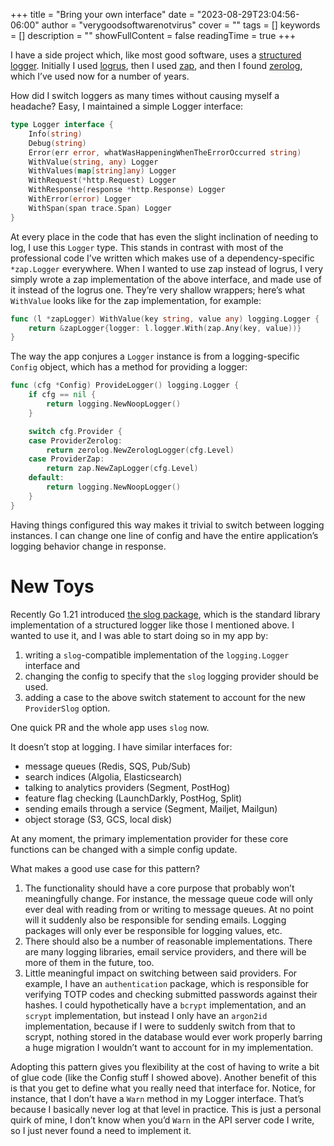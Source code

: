 +++
title = "Bring your own interface"
date = "2023-08-29T23:04:56-06:00"
author = "verygoodsoftwarenotvirus"
cover = ""
tags = []
keywords = []
description = ""
showFullContent = false
readingTime = true
+++

I have a side project which, like most good software, uses a [structured logger](https://stackify.com/what-is-structured-logging-and-why-developers-need-it/). Initially I used [logrus](https://github.com/sirupsen/logrus), then I used [zap](https://github.com/uber-go/zap), and then I found [zerolog](https://github.com/rs/zerolog), which I’ve used now for a number of years. 

How did I switch loggers as many times without causing myself a headache? Easy, I maintained a simple Logger interface:

```go
type Logger interface {
	Info(string)
	Debug(string)
	Error(err error, whatWasHappeningWhenTheErrorOccurred string)
	WithValue(string, any) Logger
	WithValues(map[string]any) Logger
	WithRequest(*http.Request) Logger
	WithResponse(response *http.Response) Logger
	WithError(error) Logger
	WithSpan(span trace.Span) Logger
}
```

At every place in the code that has even the slight inclination of needing to log, I use this `Logger` type. This stands in contrast with most of the professional code I’ve written which makes use of a dependency-specific `*zap.Logger` everywhere. When I wanted to use zap instead of logrus, I very simply wrote a zap implementation of the above interface, and made use of it instead of the logrus one. They’re very shallow wrappers; here’s what `WithValue` looks like for the zap implementation, for example:

```go
func (l *zapLogger) WithValue(key string, value any) logging.Logger {
	return &zapLogger{logger: l.logger.With(zap.Any(key, value))}
}
```

The way the app conjures a `Logger` instance is from a logging-specific `Config` object, which has a method for providing a logger:

```go
func (cfg *Config) ProvideLogger() logging.Logger {
	if cfg == nil {
		return logging.NewNoopLogger()
	}

	switch cfg.Provider {
	case ProviderZerolog:
		return zerolog.NewZerologLogger(cfg.Level)
	case ProviderZap:
		return zap.NewZapLogger(cfg.Level)
	default:
		return logging.NewNoopLogger()
	}
}
```

Having things configured this way makes it trivial to switch between logging instances. I can change one line of config and have the entire application’s logging behavior change in response.

# New Toys

Recently Go 1.21 introduced [the slog package](https://pkg.go.dev/log/slog), which is the standard library implementation of a structured logger like those I mentioned above. I wanted to use it, and I was able to start doing so in my app by:

1. writing a `slog`-compatible implementation of the `logging.Logger` interface and 
2. changing the config to specify that the `slog` logging provider should be used.
3. adding a case to the above switch statement to account for the new `ProviderSlog` option.

One quick PR and the whole app uses `slog` now. 

It doesn’t stop at logging. I have similar interfaces for:

- message queues (Redis, SQS, Pub/Sub)
- search indices (Algolia, Elasticsearch)
- talking to analytics providers (Segment, PostHog)
- feature flag checking (LaunchDarkly, PostHog, Split)
- sending emails through a service (Segment, Mailjet, Mailgun)
- object storage (S3, GCS, local disk)

At any moment, the primary implementation provider for these core functions can be changed with a simple config update. 

What makes a good use case for this pattern? 

1. The functionality should have a core purpose that probably won’t meaningfully change. For instance, the message queue code will only ever deal with reading from or writing to message queues. At no point will it suddenly also be responsible for sending emails. Logging packages will only ever be responsible for logging values, etc. 
2. There should also be a number of reasonable implementations. There are many logging libraries, email service providers, and there will be more of them in the future, too.
3. Little meaningful impact on switching between said providers. For example, I have an `authentication` package, which is responsible for verifying TOTP codes and checking submitted passwords against their hashes. I could hypothetically have a `bcrypt` implementation, and an `scrypt` implementation, but instead I only have an `argon2id` implementation, because if I were to suddenly switch from that to scrypt, nothing stored in the database would ever work properly barring a huge migration I wouldn’t want to account for in my implementation.

Adopting this pattern gives you flexibility at the cost of having to write a bit of glue code (like the Config stuff I showed above). Another benefit of this is that you get to define what you really need that interface for. Notice, for instance, that I don’t have a `Warn` method in my Logger interface. That’s because I basically never log at that level in practice. This is just a personal quirk of mine, I don’t know when you’d `Warn` in the API server code I write, so I just never found a need to implement it.
